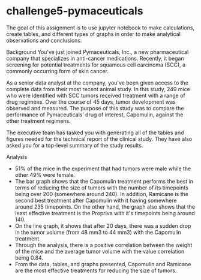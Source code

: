 # challenge5-pymaceuticals

The goal of this assignment is to use jupyter notebook to make calculations, create tables, and different types of graphs in order to make analytical observations and conclusions. 

Background
You've just joined Pymaceuticals, Inc., a new pharmaceutical company that specializes in anti-cancer medications. Recently, it began screening for potential treatments for squamous cell carcinoma (SCC), a commonly occurring form of skin cancer.

As a senior data analyst at the company, you've been given access to the complete data from their most recent animal study. In this study, 249 mice who were identified with SCC tumors received treatment with a range of drug regimens. Over the course of 45 days, tumor development was observed and measured. The purpose of this study was to compare the performance of Pymaceuticals’ drug of interest, Capomulin, against the other treatment regimens.

The executive team has tasked you with generating all of the tables and figures needed for the technical report of the clinical study. They have also asked you for a top-level summary of the study results.

Analysis 
- 51% of the mice in the experiment that had tumors were male while the other 49% were female. 
- The bar graph shows that the Capomulin treatment performs the best in terms of reducing the size of tumors with the number of its timepoints being over 200 (somewhere around 240). In addition, Ramicane is the second best treatment after Capomulin with it having somewhere around 235 timepoints. On the other hand, the graph also shows that the least effective treatment is the Propriva with it's timepoints being around 140. 
- On the line graph, it shows that after 20 days, there was a sudden drop in the tumor volume (from 48 mm3 to 44 mm3) with the Capomulin treatment.
- Through the analysis, there is a positive correlation between the weight of the mice and the average tumor volume with the value correlation being 0.84. 
- From the data, tables, and graphs presented, Capomulin and Ramicane are the most effective treatments for reducing the size of tumors. 
